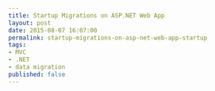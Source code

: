 ```yaml
---
title: Startup Migrations on ASP.NET Web App
layout: post
date: 2015-08-07 16:07:00
permalink: startup-migrations-on-asp-net-web-app-startup
tags:
- MVC
- .NET
- data migration
published: false
---
```

